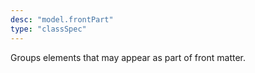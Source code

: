 ```yaml
---
desc: "model.frontPart"
type: "classSpec"
---
```


Groups elements that may appear as part of front matter.